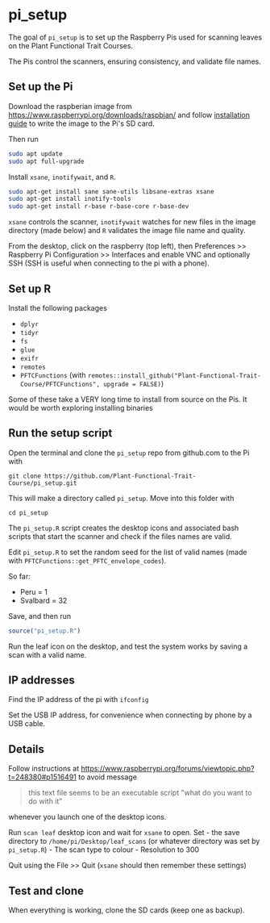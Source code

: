 
<!-- README.md is generated from README.Rmd. Please edit that file -->
pi\_setup
=========

<!-- badges: start -->
<!-- badges: end -->
The goal of `pi_setup` is to set up the Raspberry Pis used for scanning leaves on the Plant Functional Trait Courses.

The Pis control the scanners, ensuring consistency, and validate file names.

Set up the Pi
-------------

Download the raspberian image from <https://www.raspberrypi.org/downloads/raspbian/> and follow [installation guide](https://www.raspberrypi.org/documentation/installation/installing-images/README.md) to write the image to the Pi's SD card.

Then run

``` bash
sudo apt update
sudo apt full-upgrade
```

Install `xsane`, `inotifywait`, and `R`.

``` bash
sudo apt-get install sane sane-utils libsane-extras xsane
sudo apt-get install inotify-tools
sudo apt-get install r-base r-base-core r-base-dev
```

`xsane` controls the scanner, `inotifywait` watches for new files in the image directory (made below) and `R` validates the image file name and quality.

From the desktop, click on the raspberry (top left), then Preferences &gt;&gt; Raspberry Pi Configuration &gt;&gt; Interfaces and enable VNC and optionally SSH (SSH is useful when connecting to the pi with a phone).

Set up R
--------

Install the following packages

-   `dplyr`
-   `tidyr`
-   `fs`
-   `glue`
-   `exifr`
-   `remotes`
-   `PFTCFunctions` (with `remotes::install_github("Plant-Functional-Trait-Course/PFTCFunctions", upgrade = FALSE)`)

Some of these take a VERY long time to install from source on the Pis. It would be worth exploring installing binaries

Run the setup script
--------------------

Open the terminal and clone the `pi_setup` repo from github.com to the Pi with

`git clone https://github.com/Plant-Functional-Trait-Course/pi_setup.git`

This will make a directory called `pi_setup`. Move into this folder with

`cd pi_setup`

The `pi_setup.R` script creates the desktop icons and associated bash scripts that start the scanner and check if the files names are valid.

Edit `pi_setup.R` to set the random seed for the list of valid names (made with `PFTCFunctions::get_PFTC_envelope_codes`).

So far:

-   Peru = 1
-   Svalbard = 32

Save, and then run

``` r
source("pi_setup.R")
```

Run the leaf icon on the desktop, and test the system works by saving a scan with a valid name.

IP addresses
------------

Find the IP address of the pi with `ifconfig`

Set the USB IP address, for convenience when connecting by phone by a USB cable.

Details
-------

Follow instructions at <https://www.raspberrypi.org/forums/viewtopic.php?t=248380#p1516491> to avoid message

> this text file seems to be an executable script "what do you want to do with it"

whenever you launch one of the desktop icons.

Run `scan leaf` desktop icon and wait for `xsane` to open. Set - the save directory to `/home/pi/Desktop/leaf_scans` (or whatever directory was set by `pi_setup.R`) - The scan type to colour - Resolution to 300

Quit using the File &gt;&gt; Quit (`xsane` should then remember these settings)

Test and clone
--------------

When everything is working, clone the SD cards (keep one as backup).
